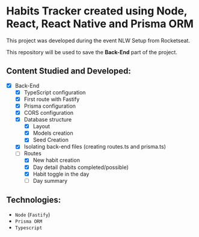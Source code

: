 # Habits Tracker created using Node, React, React Native and Prisma ORM

This project was developed during the event NLW Setup from Rocketseat.

This repository will be used to save the **Back-End** part of the project.

## Content Studied and Developed:

- [x] Back-End
  - [x] TypeScript configuration
  - [x] First route with Fastify
  - [x] Prisma configuration
  - [x] CORS configuration
  - [x] Database structure
    - [x] Layout
    - [x] Models creation
    - [x] Seed Creation
  - [x] Isolating back-end files (creating routes.ts and prisma.ts)
  - [ ] Routes
    - [x] New habit creation
    - [x] Day detail (habits completed/possible)
    - [x] Habit toggle in the day
    - [ ] Day summary

## Technologies:

- `Node` (`Fastify`)
- `Prisma ORM`
- `Typescript`
